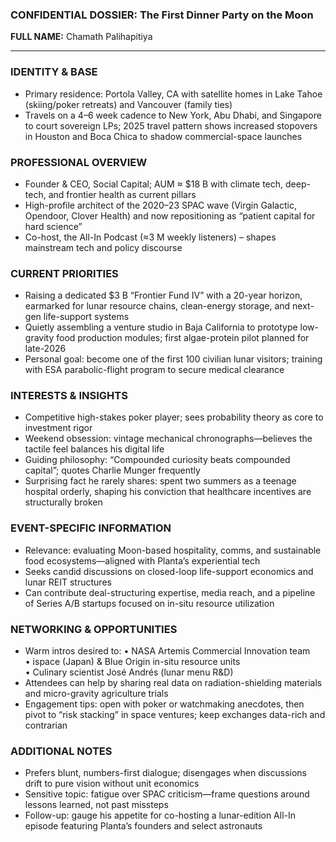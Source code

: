 ### CONFIDENTIAL DOSSIER: The First Dinner Party on the Moon

**FULL NAME:** Chamath Palihapitiya

---
### IDENTITY & BASE
- Primary residence: Portola Valley, CA with satellite homes in Lake Tahoe (skiing/poker retreats) and Vancouver (family ties)
- Travels on a 4–6 week cadence to New York, Abu Dhabi, and Singapore to court sovereign LPs; 2025 travel pattern shows increased stopovers in Houston and Boca Chica to shadow commercial-space launches

### PROFESSIONAL OVERVIEW
- Founder & CEO, Social Capital; AUM ≈ $18 B with climate tech, deep-tech, and frontier health as current pillars
- High-profile architect of the 2020–23 SPAC wave (Virgin Galactic, Opendoor, Clover Health) and now repositioning as “patient capital for hard science”
- Co-host, the All-In Podcast (≈3 M weekly listeners) – shapes mainstream tech and policy discourse

### CURRENT PRIORITIES
- Raising a dedicated $3 B “Frontier Fund IV” with a 20-year horizon, earmarked for lunar resource chains, clean-energy storage, and next-gen life-support systems
- Quietly assembling a venture studio in Baja California to prototype low-gravity food production modules; first algae-protein pilot planned for late-2026
- Personal goal: become one of the first 100 civilian lunar visitors; training with ESA parabolic-flight program to secure medical clearance

### INTERESTS & INSIGHTS
- Competitive high-stakes poker player; sees probability theory as core to investment rigor
- Weekend obsession: vintage mechanical chronographs—believes the tactile feel balances his digital life
- Guiding philosophy: “Compounded curiosity beats compounded capital”; quotes Charlie Munger frequently
- Surprising fact he rarely shares: spent two summers as a teenage hospital orderly, shaping his conviction that healthcare incentives are structurally broken

### EVENT-SPECIFIC INFORMATION
- Relevance: evaluating Moon-based hospitality, comms, and sustainable food ecosystems—aligned with Planta’s experiential tech
- Seeks candid discussions on closed-loop life-support economics and lunar REIT structures
- Can contribute deal-structuring expertise, media reach, and a pipeline of Series A/B startups focused on in-situ resource utilization

### NETWORKING & OPPORTUNITIES
- Warm intros desired to: 
  • NASA Artemis Commercial Innovation team  
  • ispace (Japan) & Blue Origin in-situ resource units  
  • Culinary scientist José Andrés (lunar menu R&D)
- Attendees can help by sharing real data on radiation-shielding materials and micro-gravity agriculture trials
- Engagement tips: open with poker or watchmaking anecdotes, then pivot to “risk stacking” in space ventures; keep exchanges data-rich and contrarian

### ADDITIONAL NOTES
- Prefers blunt, numbers-first dialogue; disengages when discussions drift to pure vision without unit economics
- Sensitive topic: fatigue over SPAC criticism—frame questions around lessons learned, not past missteps
- Follow-up: gauge his appetite for co-hosting a lunar-edition All-In episode featuring Planta’s founders and select astronauts